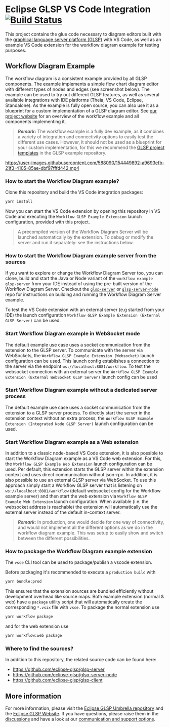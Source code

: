 # Eclipse GLSP VS Code Integration [![Build Status](https://ci.eclipse.org/glsp/job/eclipse-glsp/job/glsp-vscode-integration/job/master/badge/icon)](https://ci.eclipse.org/glsp/job/eclipse-glsp/job/glsp-vscode-integration/job/master/)

This project contains the glue code necessary to diagram editors built with the [graphical language server platform (GLSP)](https://github.com/eclipse-glsp/glsp) with VS Code, as well as an example VS Code extension for the workflow diagram example for testing purposes.

## Workflow Diagram Example

The workflow diagram is a consistent example provided by all GLSP components.
The example implements a simple flow chart diagram editor with different types of nodes and edges (see screenshot below).
The example can be used to try out different GLSP features, as well as several available integrations with IDE platforms (Theia, VS Code, Eclipse, Standalone).
As the example is fully open source, you can also use it as a blueprint for a custom implementation of a GLSP diagram editor.
See [our project website](https://www.eclipse.org/glsp/documentation/#workflowoverview) for an overview of the workflow example and all components implementing it.

> _**Remark:**_ The workflow example is a fully dev example, as it combines a variety of integration and connectivity options to easily test the different use cases.
> However, it should not be used as a blueprint for your custom implementation, for this we recommend the [GLSP project templates](https://github.com/eclipse-glsp/glsp-examples/tree/master/project-templates) in the GLSP example repository.

<https://user-images.githubusercontent.com/588090/154449892-a9693efb-21f3-4105-85ae-dbf97fffd442.mp4>

### How to start the Workflow Diagram example?

Clone this repository and build the VS Code integration packages:

```bash
yarn install
```

Now you can start the VS Code extension by opening this repository in VS Code and executing the `Workflow GLSP Example Extension` launch configuration, provided with this project.

> A precompiled version of the Workflow Diagram Server will be launched automatically by the extension.
> To debug or modify the server and run it separately: see the instructions below.

### How to start the Workflow Diagram example server from the sources

If you want to explore or change the Workflow Diagram Server too, you can clone, build and start the Java or Node variant of the `workflow example glsp-server` from your IDE instead of using the pre-built version of the Workflow Diagram Server.
Checkout the [`glsp-server`](https://github.com/eclipse-glsp/glsp-server#workflow-diagram-example) or [`glsp-server-node`](https://github.com/eclipse-glsp/glsp-server-node#workflow-diagram-example) repo for instructions on building and running the Workflow Diagram Server example.

To test the VS Code extension with an external server (e.g started from your IDE) the launch configuration `Workflow GLSP Example Extension (External GLSP Server)` can be used.

### Start Workflow Diagram example in WebSocket mode

The default example use case uses a socket communication from the extension to the GLSP server.
To communicate with the server via WebSockets, the `Workflow GLSP Example Extension (Websocket)` launch configuration can be used.
This launch config establishes a connection to the server via the endpoint `ws://localhost:8081/workflow`.
To test the websocket connection with an external server the `Workflow GLSP Example Extension (External WebSocket GLSP Server)` launch config can be used

### Start Workflow Diagram example without a dedicated server process

The default example use case uses a socket communication from the extension to a GLSP server process.
To directly start the server in the extension context without an extra process, the `Workflow GLSP Example Extension (Integrated Node GLSP Server)` launch configuration can be used.

### Start Workflow Diagram example as a Web extension

In addition to a classic node-based VS Code extension, it is also possible to start the Workflow Diagram example as a VS Code web extension.
For this, the `Workflow GLSP Example Web Extension` launch configuration can be used.
Per default, this extension starts the GLSP server within the extension context and uses direct communication without json-rpc.
In addition, it is also possible to use an external GLSP server via WebSocket. To use this approach simply start a Workflow GLSP server that is listening on `ws://localhost:8081/workflow` (default websocket config for the Workflow example server) and then start the web extension via `Workflow GLSP Example Web Extension` launch configuration.
When available (i.e. the websocket address is reachable) the extension will automatically use the external server instead of the default in-context server.

> _**Remark:**_ In production, one would decide for one way of connectivity, and would not implement all the different options as we do in the workflow diagram example.
> This was setup to easily show and switch between the different possibilities.

### How to package the Workflow Diagram example extension

The `vsce` CLI tool can be used to package/publish a vscode extension.

Before packaging it's recommended to execute a `production build` with

```bash
yarn bundle:prod
```

This ensures that the extension sources are bundled efficiently without development overhead like source maps.
Both example extension (normal & web) have a `package` utility script that will automatically create the corresponding `*.vsix` file with `vsce`.
To package the normal extension use

```bash
yarn workflow package
```

and for the web extension use

```bash
yarn workflow:web package
```

### Where to find the sources?

In addition to this repository, the related source code can be found here:

-   <https://github.com/eclipse-glsp/glsp-server>
-   <https://github.com/eclipse-glsp/glsp-server-node>
-   <https://github.com/eclipse-glsp/glsp-client>

## More information

For more information, please visit the [Eclipse GLSP Umbrella repository](https://github.com/eclipse-glsp/glsp) and the [Eclipse GLSP Website](https://www.eclipse.org/glsp/).
If you have questions, please raise them in the [discussions](https://github.com/eclipse-glsp/glsp/discussions) and have a look at our [communication and support options](https://www.eclipse.org/glsp/contact/).
